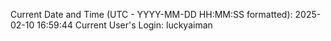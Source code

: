 Current Date and Time (UTC - YYYY-MM-DD HH:MM:SS formatted): 2025-02-10 16:59:44
Current User's Login: luckyaiman
